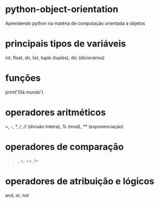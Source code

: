 # python-object-orientation
Aprendendo python na matéria de computação orientada a objetos

# principais tipos de variáveis 

int, float, str, list, tuple (tuples), dic (dicionários)

# funções

print('Olá mundo')

# operadores aritméticos

+, -, *, /, // (divisão inteira), % (mod), ** (exponenciação)

# operadores de comparação

>, <, ==, !=

# operadores de atribuição e lógicos

and, or, not